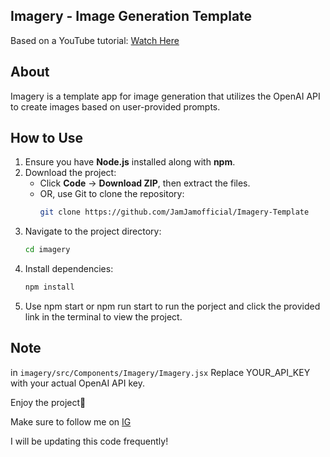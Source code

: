 ## Imagery - Image Generation Template
Based on a YouTube tutorial: [Watch Here](https://youtu.be/PZG2MvOjud0)

## About
Imagery is a template app for image generation that utilizes the OpenAI API to create images based on user-provided prompts.

## How to Use
1. Ensure you have **Node.js** installed along with **npm**.
2. Download the project:
   - Click **Code** → **Download ZIP**, then extract the files.
   - OR, use Git to clone the repository:
     ```bash
     git clone https://github.com/JamJamofficial/Imagery-Template
     ```
3. Navigate to the project directory:
   ```bash
   cd imagery
   ```
4. Install dependencies:
   ```bash
   npm install
   ```
5. Use npm start or npm run start to run the porject and click the provided link in the terminal to view the project.

## Note 
in ```
     imagery/src/Components/Imagery/Imagery.jsx
     ```
     Replace YOUR_API_KEY with your actual OpenAI API key.

Enjoy the project💪

Make sure to follow me on 
    <a href="https://www.instagram.com/jamjam_officiale">IG</a>
    
I will be updating this code frequently!

    

